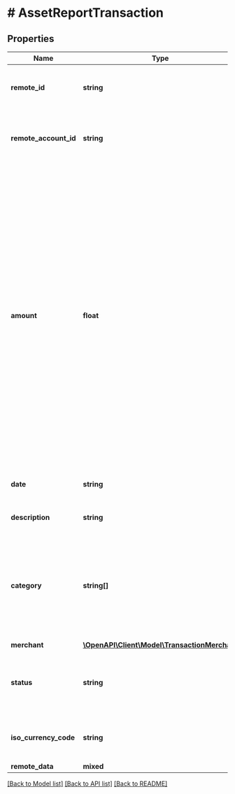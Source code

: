 # # AssetReportTransaction

## Properties

Name | Type | Description | Notes
------------ | ------------- | ------------- | -------------
**remote_id** | **string** | Remote Id of the transaction, ie Plaid or Teller Id |
**remote_account_id** | **string** | Remote Account Id of the transaction, ie Plaid Account Id |
**amount** | **float** | Amount in cents associated with the transaction. The format of this value is a double. Positive values when money moves out of the account; negative values when money moves in. For example, debit card purchases are positive; credit card payments, direct deposits, and refunds are negative. |
**date** | **string** | Date of the transaction (YYYY-MM-DD) |
**description** | **string** | Description of the transaction |
**category** | **string[]** | Categories of the transaction, ie Computers and Electronics. &#39;-&#39; means we could not map the upstream category. |
**merchant** | [**\OpenAPI\Client\Model\TransactionMerchant**](TransactionMerchant.md) |  |
**status** | **string** | The status of the transaction. This will be either posted or pending. |
**iso_currency_code** | **string** | The ISO-4217 currency code of the transaction | [optional]
**remote_data** | **mixed** |  |

[[Back to Model list]](../../README.md#models) [[Back to API list]](../../README.md#endpoints) [[Back to README]](../../README.md)
